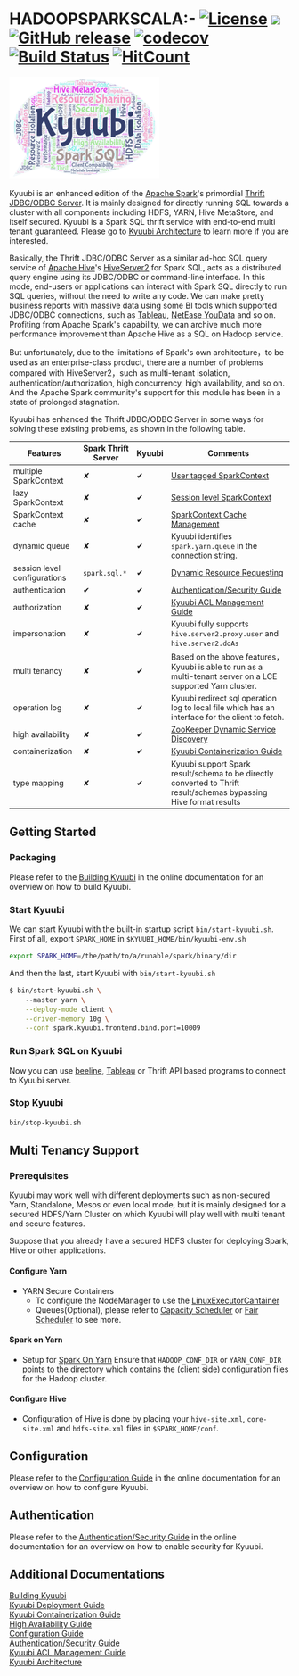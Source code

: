 # HADOOPSPARKSCALA:- [![License](https://img.shields.io/badge/license-Apache%202-4EB1BA.svg)](https://www.apache.org/licenses/LICENSE-2.0.html) [![](https://tokei.rs/b1/github/yaooqinn/kyuubi)](https://github.com/yaooqinn/kyuubi) [![GitHub release](https://img.shields.io/github/release/yaooqinn/kyuubi.svg)](https://github.com/yaooqinn/kyuubi/releases) [![codecov](https://codecov.io/gh/yaooqinn/kyuubi/branch/master/graph/badge.svg)](https://codecov.io/gh/yaooqinn/kyuubi) [![Build Status](https://travis-ci.org/yaooqinn/kyuubi.svg?branch=master)](https://travis-ci.org/yaooqinn/kyuubi) [![HitCount](http://hits.dwyl.io/yaooqinn/kyuubi.svg)](http://hits.dwyl.io/yaooqinn/kyuubi)

 <img style="zoom: 0.3141592653589" src="docs/imgs/kyuubi.png" />

Kyuubi is an enhanced edition of the [Apache Spark](http://spark.apache.org)'s primordial
 [Thrift JDBC/ODBC Server](http://spark.apache.org/docs/latest/sql-programming-guide.html#running-the-thrift-jdbcodbc-server). It is mainly designed for directly running SQL towards a cluster with all components including HDFS, YARN, Hive MetaStore, and itself secured. Kyuubi is a Spark SQL thrift service with end-to-end multi tenant guaranteed. Please go to [Kyuubi Architecture](https://yaooqinn.github.io/kyuubi/docs/architecture.html) to learn more if you are interested.

Basically, the Thrift JDBC/ODBC Server as a similar ad-hoc SQL query service of [Apache Hive](https://hive.apache.org)'s [HiveServer2](https://cwiki.apache.org/confluence/display/Hive/HiveServer2+Overview) for Spark SQL, acts as a distributed query engine using its JDBC/ODBC or command-line interface.
In this mode, end-users or applications can interact with Spark SQL directly to run SQL queries, without the need to write any code. We can make pretty business reports with massive data using some BI tools which supported JDBC/ODBC connections, such as [Tableau](https://www.tableau.com), [NetEase YouData](https://youdata.163.com) and so on. Profiting from Apache Spark's capability, we can archive much more performance improvement than Apache Hive as a SQL on Hadoop service.    

But unfortunately, due to the limitations of Spark's own architecture，to be used as an enterprise-class product, there are a number of problems compared with HiveServer2，such as multi-tenant isolation, authentication/authorization, high concurrency, high availability, and so on. And the Apache Spark community's support for this module has been in a state of prolonged stagnation.         

Kyuubi has enhanced the Thrift JDBC/ODBC Server in some ways for solving these existing problems, as shown in the following table.

Features|Spark Thrift Server|Kyuubi|Comments
 ---|---|---|---
 multiple SparkContext | ✘ | ✔ | [User tagged SparkContext](https://yaooqinn.github.io/kyuubi/docs/architecture.html#1.2.2)
 lazy SparkContext| ✘ | ✔ |[Session level SparkContext](https://yaooqinn.github.io/kyuubi/docs/architecture.html#1.2.1)
 SparkContext cache| ✘ | ✔ | [SparkContext Cache Management](https://yaooqinn.github.io/kyuubi/docs/architecture.html#1.2.2)
 dynamic queue | ✘ | ✔ | Kyuubi identifies `spark.yarn.queue` in the connection string.|
 session level configurations|`spark.sql.*`| ✔ |[Dynamic Resource Requesting](https://yaooqinn.github.io/kyuubi/docs/architecture.html#1.2.1) 
 authentication| ✔ | ✔ |[Authentication/Security Guide](https://yaooqinn.github.io/kyuubi/docs/authentication.html) |
 authorization| ✘ | ✔ |[Kyuubi ACL Management Guide](https://yaooqinn.github.io/kyuubi/docs/authorization.html)|
 impersonation| ✘ | ✔ |Kyuubi fully supports `hive.server2.proxy.user` and `hive.server2.doAs`|
 multi tenancy| ✘ | ✔ |Based on the above features，Kyuubi is able to run as a multi-tenant server on a LCE supported Yarn cluster.|
 operation log| ✘ | ✔ |Kyuubi redirect sql operation log to local file which has an interface for the client to fetch.|
 high availability| ✘ | ✔ |[ZooKeeper Dynamic Service Discovery](https://yaooqinn.github.io/kyuubi/docs/architecture.html#1.4) |
 containerization| ✘ | ✔ | [Kyuubi Containerization Guide](https://yaooqinn.github.io/kyuubi/docs/containerization.html)|
 type mapping| ✘ | ✔ |Kyuubi support Spark result/schema to be directly converted to Thrift result/schemas bypassing Hive format results|
 
## Getting Started

### Packaging

Please refer to the [Building Kyuubi](https://yaooqinn.github.io/kyuubi/docs/building.html) in the online documentation for an overview on how to build Kyuubi.

### Start Kyuubi

We can start Kyuubi with the built-in startup script `bin/start-kyuubi.sh`.
First of all, export `SPARK_HOME` in `$KYUUBI_HOME/bin/kyuubi-env.sh`

```bash
export SPARK_HOME=/the/path/to/a/runable/spark/binary/dir
```

And then the last, start Kyuubi with  `bin/start-kyuubi.sh`
```bash
$ bin/start-kyuubi.sh \ 
    --master yarn \
    --deploy-mode client \
    --driver-memory 10g \
    --conf spark.kyuubi.frontend.bind.port=10009
```

### Run Spark SQL on Kyuubi

Now you can use [beeline](https://cwiki.apache.org/confluence/display/Hive/HiveServer2+Clients), [Tableau](https://www.tableau.com/zh-cn) or Thrift API based programs to connect to Kyuubi server.

### Stop Kyuubi

```bash
bin/stop-kyuubi.sh
```

## Multi Tenancy Support

### Prerequisites

Kyuubi may work well with different deployments such as non-secured Yarn, Standalone, Mesos or even local mode, but it is mainly designed for a secured HDFS/Yarn Cluster on which Kyuubi will play well with multi tenant and secure features.

Suppose that you already have a secured HDFS cluster for deploying Spark, Hive or other applications.

#### Configure Yarn

-  YARN Secure Containers     
      +  To configure the NodeManager to use the [LinuxExecutorCantainer](https://hadoop.apache.org/docs/r2.7.2/hadoop-yarn/hadoop-yarn-site/SecureContainer.html)
      + Queues(Optional), please refer to [Capacity Scheduler](https://hadoop.apache.org/docs/r2.7.2/hadoop-yarn/hadoop-yarn-site/CapacityScheduler.html) or [Fair Scheduler](https://hadoop.apache.org/docs/r2.7.2/hadoop-yarn/hadoop-yarn-site/FairScheduler.html) to see more.

#### Spark on Yarn    
-  Setup for [Spark On Yarn](http://spark.apache.org/docs/latest/running-on-yarn.html) Ensure that `HADOOP_CONF_DIR` or `YARN_CONF_DIR` points to the directory which contains the (client side) configuration files for the Hadoop cluster.

#### Configure Hive    

- Configuration of Hive is done by placing your `hive-site.xml`, `core-site.xml` and `hdfs-site.xml` files in `$SPARK_HOME/conf`.

## Configuration

Please refer to the [Configuration Guide](https://yaooqinn.github.io/kyuubi/docs/configurations.html) in the online documentation for an overview on how to configure Kyuubi.
  
## Authentication

Please refer to the [Authentication/Security Guide](https://yaooqinn.github.io/kyuubi/docs/authentication.html) in the online documentation for an overview on how to enable security for Kyuubi.

## Additional Documentations
[Building Kyuubi](https://yaooqinn.github.io/kyuubi/docs/building.html)  
[Kyuubi Deployment Guide](https://yaooqinn.github.io/kyuubi/docs/deploy.html)  
[Kyuubi Containerization Guide](https://yaooqinn.github.io/kyuubi/docs/containerization.html)   
[High Availability Guide](https://yaooqinn.github.io/kyuubi/docs/high_availability_guide.html)  
[Configuration Guide](https://yaooqinn.github.io/kyuubi/docs/configurations.html)  
[Authentication/Security Guide](https://yaooqinn.github.io/kyuubi/docs/authentication.html)  
[Kyuubi ACL Management Guide](https://yaooqinn.github.io/kyuubi/docs/authorization.html)  
[Kyuubi Architecture](https://yaooqinn.github.io/kyuubi/docs/architecture.html)

